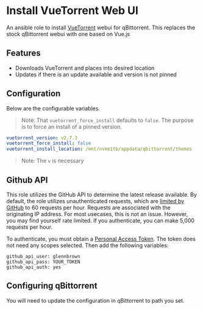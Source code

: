# Install VueTorrent Web UI

An ansible role to install [VueTorrent](https://github.com/VueTorrent/VueTorrent) webui for qBittorrent. This replaces the stock qBittorrent webui with one based on Vue.js

## Features

- Downloads VueTorrent and places into desired location
- Updates if there is an update available and version is not pinned

## Configuration

Below are the configurable variables.
> Note: That `vuetorrent_force_install` defaults to `false`. The purpose is to force an install of a pinned version.

```yaml
vuetorrent_version: v2.7.3
vuetorrent_force_install: false
vuetorrent_install_location: /mnt/nvme1tb/appdata/qbittorrent/themes
```
> Note: The `v` is necessary

## Github API

This role utilizes the GitHub API to determine the latest release available.  By default, the role utilizes unauthenticated requests, which are [limited by GitHub](https://docs.github.com/en/rest/overview/resources-in-the-rest-api#rate-limiting) to 60 requests per hour.  Requests are associated with the originating IP address.  For most usecases, this is not an issue.  However, you may find yourself rate limited.  If you authenticate, you can make 5,000 requests per hour.

To authenticate, you must obtain a [Personal Access Token](https://github.com/settings/tokens/new).  The token does not need any scopes selected.  Then add the following variables:

```
github_api_user: glennbrown
github_api_pass: YOUR_TOKEN
github_api_auth: yes
```

## Configuring qBittorrent

You will need to update the configuration in qBittorrent to path you set.